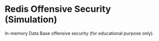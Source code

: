 # Redis Offensive Security (Simulation)
In-memory Data Base offensive security (for educational purpose only).
